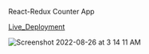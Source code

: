 React-Redux Counter App

[Live_Deployment](https://react-redux-counterapp.netlify.app)

![Screenshot 2022-08-26 at 3 14 11 AM](https://user-images.githubusercontent.com/90886942/186774469-1623ef18-b9ab-4a37-a884-ef045418c039.png)

